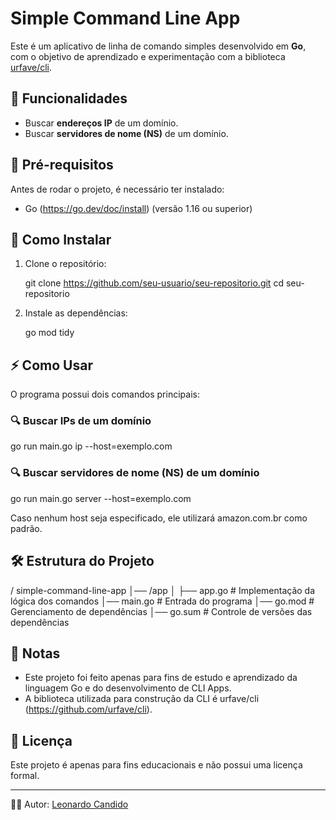 # Simple Command Line App

Este é um aplicativo de linha de comando simples desenvolvido em **Go**, com o objetivo de aprendizado e experimentação com a biblioteca [urfave/cli](https://github.com/urfave/cli).

## 📌 Funcionalidades

- Buscar **endereços IP** de um domínio.
- Buscar **servidores de nome (NS)** de um domínio.

## 🚀 Pré-requisitos

Antes de rodar o projeto, é necessário ter instalado:

- Go (https://go.dev/doc/install) (versão 1.16 ou superior)

## 🔧 Como Instalar

1. Clone o repositório:

   git clone https://github.com/seu-usuario/seu-repositorio.git
   cd seu-repositorio

2. Instale as dependências:

   go mod tidy

## ⚡ Como Usar

O programa possui dois comandos principais:

### 🔍 Buscar IPs de um domínio

   go run main.go ip --host=exemplo.com

### 🔍 Buscar servidores de nome (NS) de um domínio

   go run main.go server --host=exemplo.com

Caso nenhum host seja especificado, ele utilizará amazon.com.br como padrão.

## 🛠 Estrutura do Projeto

/ simple-command-line-app
│── /app
│   ├── app.go  # Implementação da lógica dos comandos
│── main.go      # Entrada do programa
│── go.mod       # Gerenciamento de dependências
│── go.sum       # Controle de versões das dependências

## 📝 Notas

- Este projeto foi feito apenas para fins de estudo e aprendizado da linguagem Go e do desenvolvimento de CLI Apps.
- A biblioteca utilizada para construção da CLI é urfave/cli (https://github.com/urfave/cli).

## 📜 Licença

Este projeto é apenas para fins educacionais e não possui uma licença formal.

---

👨‍💻 Autor: [Leonardo Candido](https://github.com/DevLeoo)

